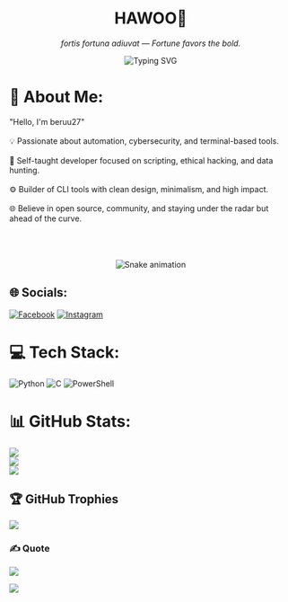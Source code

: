 <h1 align="center">HAWOO👋</h1>
<p align="center"><em>fortis fortuna adiuvat — Fortune favors the bold.</em></p>

<p align="center">
  <img src="https://readme-typing-svg.demolab.com?font=Fira+Code&size=22&pause=1000&color=00F7FF&center=true&vCenter=true&width=440&lines=Shell+Scripter+%7C+Bug+Hunter+%7C+Open+Source+Builder" alt="Typing SVG" />
</p>

# 💫 About Me:
"Hello, I'm beruu27"<br><br>💡 Passionate about automation, cybersecurity, and terminal-based tools.<br><br>🧠 Self-taught developer focused on scripting, ethical hacking, and data hunting.<br><br>⚙️ Builder of CLI tools with clean design, minimalism, and high impact.<br><br>🌐 Believe in open source, community, and staying under the radar but ahead of the curve.<br><br><br><br>

<div align="center">
  <img src="https://profile-readme-generator.com/assets/snake.svg" alt="Snake animation" />
</div>


## 🌐 Socials:
[![Facebook](https://img.shields.io/badge/Facebook-%231877F2.svg?logo=Facebook&logoColor=white)](https://facebook.com/sandi.fizi) 
[![Instagram](https://img.shields.io/badge/Instagram-%23E4405F.svg?logo=Instagram&logoColor=white)](https://instagram.com/rstuuramadhan)

# 💻 Tech Stack:
![Python](https://img.shields.io/badge/python-3670A0?style=plastic&logo=python&logoColor=ffdd54) 
![C](https://img.shields.io/badge/c-%2300599C.svg?style=plastic&logo=c&logoColor=white) 
![PowerShell](https://img.shields.io/badge/PowerShell-%235391FE.svg?style=plastic&logo=powershell&logoColor=white)

# 📊 GitHub Stats:
![](https://github-readme-stats.vercel.app/api?username=beruu27&theme=github_dark_dimmed&hide_border=false&include_all_commits=false&count_private=false)<br/>
![](https://nirzak-streak-stats.vercel.app/?user=beruu27&theme=github_dark_dimmed&hide_border=false)<br/>
![](https://github-readme-stats.vercel.app/api/top-langs/?username=beruu27&theme=github_dark_dimmed&hide_border=false&include_all_commits=false&count_private=false&layout=compact)

## 🏆 GitHub Trophies
![](https://github-profile-trophy.vercel.app/?username=beruu27&theme=shades-of-purple&no-frame=false&no-bg=true&margin-w=4)

### ✍️ Quote
![](https://quotes-github-readme.vercel.app/api?type=horizontal&theme=dark)

[![](https://visitcount.itsvg.in/api?id=beruu27&icon=2&color=0)](https://visitcount.itsvg.in)
